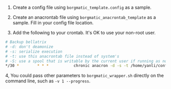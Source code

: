 1. Create a config file using `borgmatic_template.config` as a sample.

2. Create an anacrontab file using `borgmatic_anacrontab_template` as
   a sample. Fill in your config file location.

3. Add the following to your crontab. It's OK to use your non-root user.
  ```bash
# Backup bellatrix
# -d: don't deamonize
# -s: serialize execution
# -t: use this anacrontab file instead of system's
# -S: use a spool that is writable by the current user if running as non-root
*/30 *        * * *           chronic anacron -d -s -t /home/yanli/config/etc/backup-anacrontab -S /home/yanli/.anacron/spool
```

4, You could pass other parameters to `borgmatic_wrapper.sh` directly
   on the command line, such as `-v 1 --progress`.

